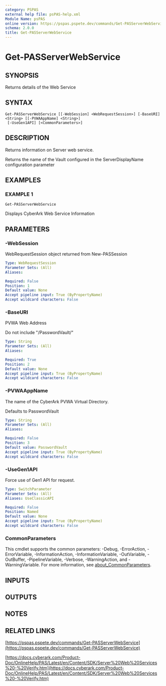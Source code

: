 ```yaml
---
category: PSPAS
external help file: psPAS-help.xml
Module Name: psPAS
online version: https://pspas.pspete.dev/commands/Get-PASServerWebService
schema: 2.0.0
title: Get-PASServerWebService
---
```


# Get-PASServerWebService

## SYNOPSIS
Returns details of the Web Service

## SYNTAX

```
Get-PASServerWebService [[-WebSession] <WebRequestSession>] [-BaseURI] <String> [[-PVWAAppName] <String>]
 [-UseGen1API] [<CommonParameters>]
```

## DESCRIPTION
Returns information on Server web service.

Returns the name of the Vault configured in the ServerDisplayName configuration parameter

## EXAMPLES

### EXAMPLE 1
```
Get-PASServerWebService
```

Displays CyberArk Web Service Information

## PARAMETERS

### -WebSession
WebRequestSession object returned from New-PASSession

```yaml
Type: WebRequestSession
Parameter Sets: (All)
Aliases:

Required: False
Position: 1
Default value: None
Accept pipeline input: True (ByPropertyName)
Accept wildcard characters: False
```

### -BaseURI
PVWA Web Address

Do not include "/PasswordVault/"

```yaml
Type: String
Parameter Sets: (All)
Aliases:

Required: True
Position: 2
Default value: None
Accept pipeline input: True (ByPropertyName)
Accept wildcard characters: False
```

### -PVWAAppName
The name of the CyberArk PVWA Virtual Directory.

Defaults to PasswordVault

```yaml
Type: String
Parameter Sets: (All)
Aliases:

Required: False
Position: 3
Default value: PasswordVault
Accept pipeline input: True (ByPropertyName)
Accept wildcard characters: False
```

### -UseGen1API
Force use of Gen1 API for request.

```yaml
Type: SwitchParameter
Parameter Sets: (All)
Aliases: UseClassicAPI

Required: False
Position: Named
Default value: None
Accept pipeline input: True (ByPropertyName)
Accept wildcard characters: False
```

### CommonParameters
This cmdlet supports the common parameters: -Debug, -ErrorAction, -ErrorVariable, -InformationAction, -InformationVariable, -OutVariable, -OutBuffer, -PipelineVariable, -Verbose, -WarningAction, and -WarningVariable. For more information, see [about_CommonParameters](http://go.microsoft.com/fwlink/?LinkID=113216).

## INPUTS

## OUTPUTS

## NOTES

## RELATED LINKS

[https://pspas.pspete.dev/commands/Get-PASServerWebService](https://pspas.pspete.dev/commands/Get-PASServerWebService)

[https://docs.cyberark.com/Product-Doc/OnlineHelp/PAS/Latest/en/Content/SDK/Server%20Web%20Services%20-%20Verify.htm](https://docs.cyberark.com/Product-Doc/OnlineHelp/PAS/Latest/en/Content/SDK/Server%20Web%20Services%20-%20Verify.htm)

